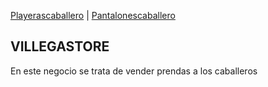 [Playerascaballero](./Playerascaballero.md) | [Pantalonescaballero](./Pantalonescaballero.md)

## VILLEGASTORE

En este negocio se trata de vender prendas a los caballeros

